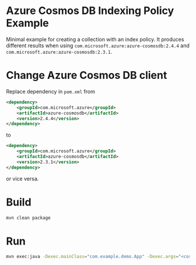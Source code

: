 # Azure Cosmos DB Indexing Policy Example
Minimal example for creating a collection with an index policy. It produces different results when using `com.microsoft.azure:azure-cosmosdb:2.4.4` and `com.microsoft.azure:azure-cosmosdb:2.3.1`.

# Change Azure Cosmos DB client
Replace dependency in `pom.xml` from
```xml
<dependency>
    <groupId>com.microsoft.azure</groupId>
    <artifactId>azure-cosmosdb</artifactId>
    <version>2.4.4</version>
</dependency>
```
to 
```xml
<dependency>
    <groupId>com.microsoft.azure</groupId>
    <artifactId>azure-cosmosdb</artifactId>
    <version>2.3.1</version>
</dependency>
```

or vice versa.

# Build
```bash
mvn clean package
```

# Run
```bash
mvn exec:java -Dexec.mainClass="com.example.demo.App" -Dexec.args="<cosmos_host> <cosmos_master_key>"
```

